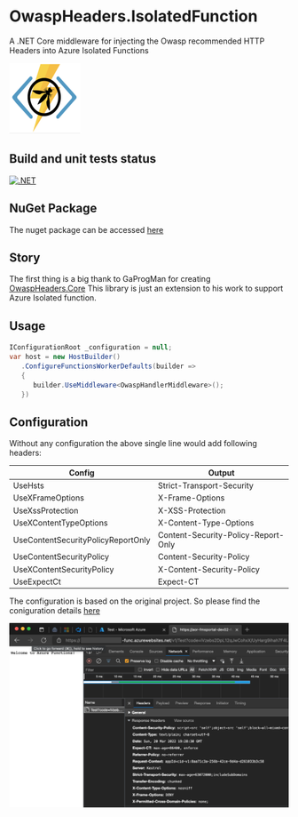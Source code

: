 # OwaspHeaders.IsolatedFunction
A .NET Core middleware for injecting the Owasp recommended HTTP Headers into Azure Isolated Functions

![](images/OwaspAzureFuncIcon.png)

## Build and unit tests status
[![.NET](https://github.com/mkokabi/OwaspHeaders.IsolatedFunction/actions/workflows/tests.yml/badge.svg)](https://github.com/mkokabi/OwaspHeaders.IsolatedFunction/actions/workflows/tests.yml)

## NuGet Package
The nuget package can be accessed [here](https://www.nuget.org/packages/OwaspHeaders.IsolatedFunction/1.1.0)

## Story
The first thing is a big thank to GaProgMan for creating [OwaspHeaders.Core](https://github.com/GaProgMan/OwaspHeaders.Core)
This library is just an extension to his work to support Azure Isolated 
function.

## Usage
```c#
IConfigurationRoot _configuration = null;
var host = new HostBuilder()
   .ConfigureFunctionsWorkerDefaults(builder =>
   {
      builder.UseMiddleware<OwaspHandlerMiddleware>();
   })
```

## Configuration
Without any configuration the above single line would add following headers:

| Config                              | Output                               |
|-------------------------------------|--------------------------------------|
| UseHsts                             | Strict-Transport-Security            |
| UseXFrameOptions                    | X-Frame-Options                      |
| UseXssProtection                    | X-XSS-Protection                     |
| UseXContentTypeOptions              | X-Content-Type-Options               |
| UseContentSecurityPolicyReportOnly  | Content-Security-Policy-Report-Only  |
| UseContentSecurityPolicy            | Content-Security-Policy              |
| UseXContentSecurityPolicy           | X-Content-Security-Policy            |
| UseExpectCt                         | Expect-CT                            |


The configuration is based on the original project. 
So please find the coniguration details [here](https://github.com/GaProgMan/OwaspHeaders.Core/blob/master/README.md#configuration)

![](images/Screenshot.png)